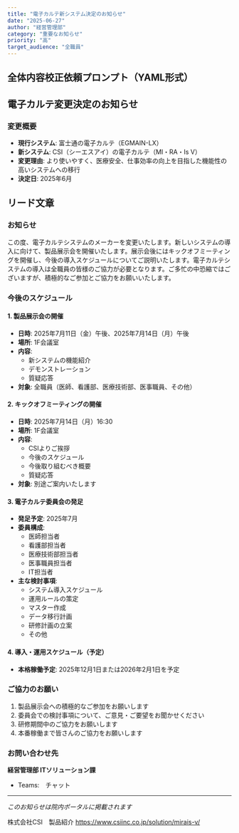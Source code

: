 ```yaml
---
title: "電子カルテ新システム決定のお知らせ"
date: "2025-06-27"
author: "経営管理部"
category: "重要なお知らせ"
priority: "高"
target_audience: "全職員"
---
```


## 全体内容校正依頼プロンプト（YAML形式）
## 電子カルテ変更決定のお知らせ

### 変更概要
- **現行システム**: 富士通の電子カルテ（EGMAIN-LX）
- **新システム**: CSI（シーエスアイ）の電子カルテ（MI・RA・Is V）
- **変更理由**: より使いやすく、医療安全、仕事効率の向上を目指した機能性の高いシステムへの移行
- **決定日**: 2025年6月

## リード文章

### お知らせ
この度、電子カルテシステムのメーカーを変更いたします。新しいシステムの導入に向けて、製品展示会を開催いたします。展示会後にはキックオフミーティングを開催し、今後の導入スケジュールについてご説明いたします。電子カルテシステムの導入は全職員の皆様のご協力が必要となります。ご多忙の中恐縮ではございますが、積極的なご参加とご協力をお願いいたします。


### 今後のスケジュール

#### 1. 製品展示会の開催
- **日時**: 2025年7月11日（金）午後、2025年7月14日（月）午後
- **場所**: 1F会議室
- **内容**: 
  - 新システムの機能紹介
  - デモンストレーション
  - 質疑応答
- **対象**: 全職員（医師、看護部、医療技術部、医事職員、その他）

#### 2. キックオフミーティングの開催
- **日時**: 2025年7月14日（月）16:30
- **場所**: 1F会議室
- **内容**: 
  - CSIよりご挨拶
  - 今後のスケジュール
  - 今後取り組むべき概要
  - 質疑応答
- **対象**: 別途ご案内いたします

#### 3. 電子カルテ委員会の発足
- **発足予定**: 2025年7月
- **委員構成**: 
  - 医師担当者
  - 看護部担当者
  - 医療技術部担当者
  - 医事職員担当者
  - IT担当者
- **主な検討事項**:
  - システム導入スケジュール
  - 運用ルールの策定
  - マスター作成
  - データ移行計画
  - 研修計画の立案
  - その他

#### 4. 導入・運用スケジュール（予定）
- **本格稼働予定**: 2025年12月1日または2026年2月1日を予定

### ご協力のお願い
1. 製品展示会への積極的なご参加をお願いします
2. 委員会での検討事項について、ご意見・ご要望をお聞かせください
3. 研修期間中のご協力をお願いします
4. 本番稼働まで皆さんのご協力をお願いします

### お問い合わせ先
**経営管理部 ITソリューション課**
- Teams:　チャット 

---
*このお知らせは院内ポータルに掲載されます*

株式会社CSI　製品紹介
https://www.csiinc.co.jp/solution/mirais-v/

